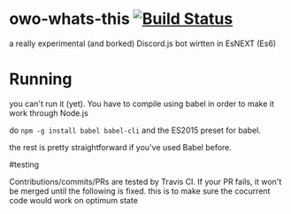 # owo-whats-this [![Build Status](https://travis-ci.org/sr229/owo-whats-this.svg?branch=master)](https://travis-ci.org/sr229/owo-whats-this)
a really experimental (and borked) Discord.js bot wirtten in EsNEXT (Es6)

# Running

you can't run it (yet). You have to compile using babel in order to make it work through Node.js

do ``npm -g install babel babel-cli`` and the ES2015 preset for babel.

the rest is pretty straightforward if you've used Babel before.

#testing

Contributions/commits/PRs are tested by Travis CI. If your PR fails, it won't be merged until the following is fixed.
this is to make sure the cocurrent code would work on optimum state